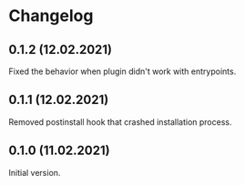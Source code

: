 # Changelog

## 0.1.2 (12.02.2021)

Fixed the behavior when plugin didn't work with entrypoints. 


## 0.1.1 (12.02.2021)

Removed postinstall hook that crashed installation process.


## 0.1.0 (11.02.2021)

Initial version.
